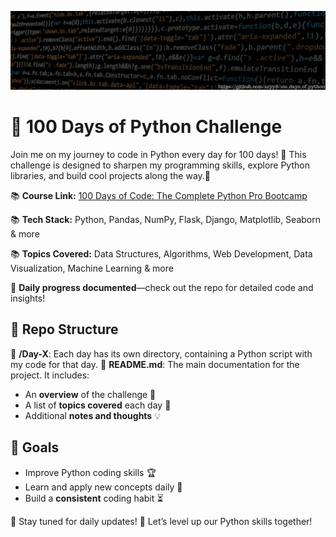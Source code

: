 ![Banner](img/banner.gif)

# 🚀 100 Days of Python Challenge

Join me on my journey to code in Python every day for 100 days! 🐍 This challenge is designed to sharpen my programming skills, explore Python libraries, and build cool projects along the way.🎯

📚 **Course Link:** [100 Days of Code: The Complete Python Pro Bootcamp](https://www.udemy.com/course/100-days-of-code/)

📚 **Tech Stack:** Python, Pandas, NumPy, Flask, Django, Matplotlib, Seaborn & more

📚 **Topics Covered:** Data Structures, Algorithms, Web Development, Data Visualization, Machine Learning & more

📌 **Daily progress documented**—check out the repo for detailed code and insights!


## 📂 Repo Structure

📁 **/Day-X**: Each day has its own directory, containing a Python script with my code for that day.
📄 **README.md**: The main documentation for the project. It includes:
  - An **overview** of the challenge 📝
  - A list of **topics covered** each day 📌
  - Additional **notes and thoughts** 💡

## 🎯 Goals
- Improve Python coding skills 🏆
- Learn and apply new concepts daily 🧠
- Build a **consistent** coding habit ⏳

🚀 Stay tuned for daily updates! 
🚀 Let’s level up our Python skills together!

